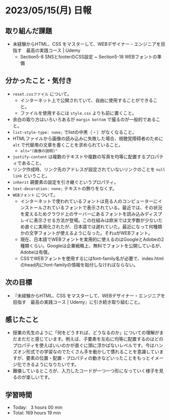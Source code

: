 # 2023/05/15(月) 日報
## 取り組んだ課題
- 未経験からHTML、CSS をマスターして、WEBデザイナー・エンジニアを目指す　最高の実践コース | Udemy
  - Section5-8 SNSとfooterのCSS設定 ~ Section5-18 WEBフォントの準備 

## 分かったこと・気付き
- `reset.cssファイル` について。
  - インターネット上で公開されていて、自由に使用することができること。
  - ファイルを使用するには `style.css` よりも前に置くこと。
- 余白の取り方はいろいろあるが `margin bottom` で撮るのが一般的であること。
- `list-style-type: none;` でlistの中黒（・）がなくなること。
- HTMLファイルから画像の読み込みに失敗した場合、視聴覚障碍者のために `alt` で代替用の文章を書くことを求められていること。
  - `alt="(画像の説明)"`
- `justify-content` は複数のテキストや複数の写真を均等に配置するプロパティであること。
- リンク作成時、リンク先のアドレスが設定されていないリンクのことを `null link` ということ。
- `inherit` 親要素の設定を引き継ぐというプロパティ。
- `text-decoration: none;` テキストの飾りをなくす。
- `WEBフォント` について。
  - インターネットで使われているフォントは見る人のコンピューターにインストールされているフォントで表示されている。最近では、その状況を変えるためクラウド上のサーバーにあるフォントを読み込みディスプレイに表示させる方法が登場。この仕組みは欧米では文字数が少ないため直ぐに実用化されたが、日本語では遅れていた。最近になって何種類かの文字フォントが使えるようになった。それuがWEBフォント。
  - 現在、日本語でWEBフォントを実用的に使えるのはGoogleとAdobeの2種類くらい。Googleは企業戦略上、無料でフォントを公開しているが、Adobeは有償。
  - CSSでWEBフォントを使用するにはfont-family名が必要で、index.htmlのhead内にfont-familyの情報を貼付しなければならない。

## 次の目標
- 『未経験からHTML、CSS をマスターして、WEBデザイナー・エンジニアを目指す　最高の実践コース | Udemy』に引き続き取り組むこと。

## 感じたこと
- 授業の先生のように「何をどうすれば、どうなるのか」についての理解がまだまだだと感じています。例えば、子要素を左右に均等に配置するのはどのプロパティを使えばいいのかが直ぐに頭に浮かばないレベルです。今はハンズオン形式での学習なのでたくさん手を動かして慣れることを意識していますが、要素の位置・配置・プロパティの動きなどいったことをもっとイメージ化できるようになりたいです。
- 難儀しているところが、入力したコードが一つ一つ形になっていく様子を見るのが楽しいです。

## 学習時間
- Today:&nbsp;&nbsp; 3 hours 00 min
- Total: 169 hours 19 min
